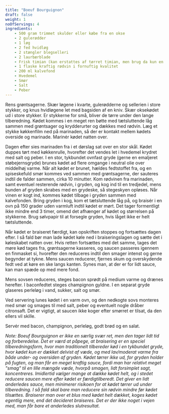 ```yaml
---
title: "Boeuf Bourguignon"
draft: false
weight: 1
noOfServings: 4
ingredients:
	- 500 gram trimmet skulder eller kæbe fra en okse
	- 2 gulerødder
	- 1 løg
	- 2 fed hvidløg
	- 2 stængler blegselleri
	- 2 laurbærblade
	- Frisk timian (kan erstattes af tørret timian, men brug da kun en anelse)
	- 1 flaske kraftig rødvin i fornuftig kvalitet
	- 200 ml kalvefond
	- Hvedemel
	- Smør
	- Salt
	- Peber
---
```


Rens grøntsagerne. Skær løgene i kvarte, gulerødderne og sellerien i
store stykker, og knus hvidløgene let med bagsiden af en kniv. Skær
oksekødet ud i store stykker. Er stykkerne for små, bliver de tørre
under den lange tilberedning. Kødet kommes i en meget ren bøtte med
tætsluttende låg sammen med grøntsager og krydderurter og dækkes med
rødvin. Læg et stykke køkkenfilm ned på marinaden, så der er kontakt
mellem kødets overside og marinade. Marinér kødet natten over.

Dagen efter sies marinaden fra i et dørslag sat over en stor skål. Kødet
duppes tørt med køkkenrulle, hvorefter det vendes let i hvedemel krydret
med salt og peber. I en stor, tykbundet ovnfast gryde (gerne en
emaljeret støbejernsgryde) brunes kødet ad flere omgange i neutral olie
over middelhøj varme. Når alt kødet er brunet, hældes fedtstoffet fra,
og en spiseskefuld smør kommes ved sammen med grøntsagerne, der sauteres
indtil de falder sammen, cirka 10 minutter. Kom rødvinen fra marinaden,
samt eventuel resterende rødvin, i gryden, og kog ind til en tredjedel,
mens bunden af gryden skrabes med en grydeske, så stegeskyen opløses.
Når vinen er kogt ind, kommes kødet tilbage i gryden sammen med
kalvefonden. Bring gryden i kog, kom et tætsluttende låg på, og braisér
i en ovn på 150 grader uden varmluft indtil kødet er mørt. Det tager
formentligt ikke mindre end 3 timer, omend det afhænger af kødet og
størrelsen på stykkerne. Brug sølvpapir til at forsegle gryden, hvis
låget ikke er helt tætsluttende.

Når kødet er braiseret færdigt, kan opskriften stoppes og fortsættes
dagen efter. I så fald bør man lade kødet køle ned i braiseringslagen og
sætte det i køleskabet natten over. Hvis retten fortsættes med det
samme, tages det møre kød tages fra, grøntsagerne kasseres, og saucen
passeres igennem en finmasket si, hvorefter den reduceres indtil den
smager intenst og gerne begynder at tykne. Mens saucen reducerer,
fjernes skum og overskydende fedt ved at køre en ske langs kanten. Synes
man, at der er for lidt sauce, kan man spæde op med mere fond.

Mens sovsen reduceres, steges bacon sprødt på medium varme og drænes
herefter. I baconfedtet steges champignon gyldne. I en separat gryde
glaseres perleløg i vand, sukker, salt og smør.

Ved servering lunes kødet i en varm ovn, og den nedkogte sovs monteres
med smør og smages til med salt, peber og eventuelt nogle dråber
citronsaft. Det er vigtigt, at saucen ikke koger efter smørret er
tilsat, da den ellers vil skille.

Servér med bacon, champignon, perleløg, godt brød og en salat.

*Note: Boeuf Bourguignon er ikke en særlig svær ret, men den tager lidt
tid og forberedelse. Det er værd at påpege, at braisering er en speciel
tilberedningsform, hvor man traditionelt tilbereder kød i en tykbundet
gryde, hvor kødet kun er dækket delvist af væde, og med lav/moderat
varme fra både under- og oversiden af gryden. Kødet tørrer ikke ud, for
gryden holder på fugten, og man får en meget kraftig sauce, fordi man
har relativt meget "smag" til en lille mængde væde, hvorpå smagen, lidt
forsimplet sagt, koncentreres. Imidlertid vælger mange at dække kødet
helt, og i stedet reducere saucen mere efter kødet er færdigtilberedt.
Det giver en lidt anderledes sauce, men minimerer risikoen for at kødet
tørrer ud under tilberedning. I så fald skal bare man reducere sin
rødvin mindre før kødet tilsættes. Braiserer man over et blus med kødet
helt dækket, koges kødet egentlig mere, end det decideret braiseres. Det
er der ikke noget i vejen med, man får bare et anderledes slutresultat.*


